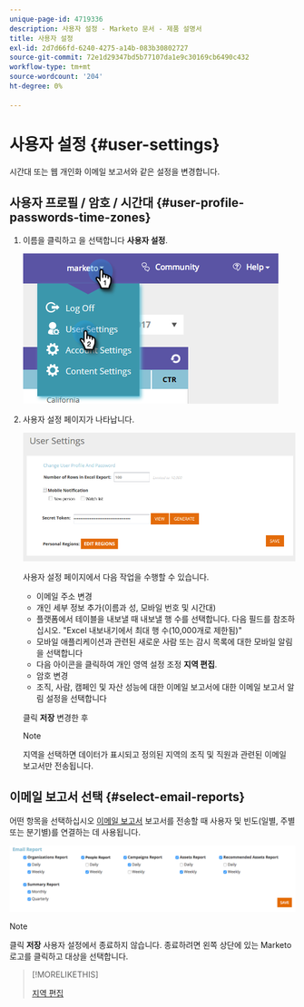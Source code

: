```yaml
---
unique-page-id: 4719336
description: 사용자 설정 - Marketo 문서 - 제품 설명서
title: 사용자 설정
exl-id: 2d7d66fd-6240-4275-a14b-083b30802727
source-git-commit: 72e1d29347bd5b77107da1e9c30169cb6490c432
workflow-type: tm+mt
source-wordcount: '204'
ht-degree: 0%

---
```


# 사용자 설정 {#user-settings}

시간대 또는 웹 개인화 이메일 보고서와 같은 설정을 변경합니다.

## 사용자 프로필 / 암호 / 시간대 {#user-profile-passwords-time-zones}

1. 이름을 클릭하고 을 선택합니다 **사용자 설정**.

   ![](assets/one.png)

1. 사용자 설정 페이지가 나타납니다.

   ![](assets/two.png)

   사용자 설정 페이지에서 다음 작업을 수행할 수 있습니다.

   * 이메일 주소 변경
   * 개인 세부 정보 추가(이름과 성, 모바일 번호 및 시간대)
   * 플랫폼에서 테이블을 내보낼 때 내보낼 행 수를 선택합니다. 다음 필드를 참조하십시오. &quot;Excel 내보내기에서 최대 행 수(10,000개로 제한됨)&quot;
   * 모바일 애플리케이션과 관련된 새로운 사람 또는 감시 목록에 대한 모바일 알림 을 선택합니다
   * 다음 아이콘을 클릭하여 개인 영역 설정 조정 **지역 편집**.
   * 암호 변경
   * 조직, 사람, 캠페인 및 자산 성능에 대한 이메일 보고서에 대한 이메일 보고서 알림 설정을 선택합니다

   클릭 **저장** 변경한 후

   >[!NOTE]
   >
   >지역을 선택하면 데이터가 표시되고 정의된 지역의 조직 및 직원과 관련된 이메일 보고서만 전송됩니다.

## 이메일 보고서 선택 {#select-email-reports}

어떤 항목을 선택하십시오 [이메일 보고서](/help/marketo/product-docs/web-personalization/reporting-for-web-personalization/email-reports.md) 보고서를 전송할 때 사용자 및 빈도(일별, 주별 또는 분기별)를 연결하는 데 사용됩니다.

![](assets/three.png)

>[!NOTE]
>
>클릭 **저장** 사용자 설정에서 종료하지 않습니다. 종료하려면 왼쪽 상단에 있는 Marketo 로고를 클릭하고 대상을 선택합니다.

>[!MORELIKETHIS]
>
>[지역 편집](/help/marketo/product-docs/web-personalization/getting-started/edit-regions.md)

